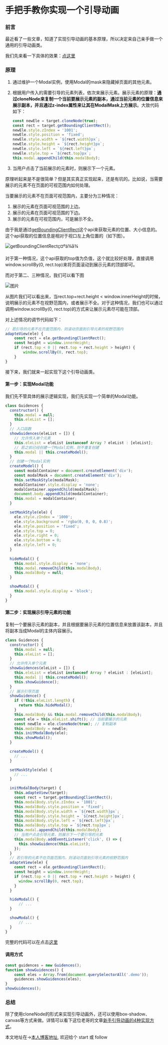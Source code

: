 # 手把手教你实现一个引导动画

### 前言

最近看了一些文章，知道了实现引导动画的基本原理，所以决定来自己亲手做一个通用的引导动画类。

我们先来看一下具体的效果：[点这里](https://chenjigeng.github.io/example/guidence/index.html)

### 原理

1. 通过维护一个Modal实例，使用Modal的mask来隐藏掉页面的其他元素。

2. 根据用户传入的需要引导的元素列表，依次来展示元素。展示元素的原理：**通过cloneNode来复制一个当前要展示元素的副本，通过当前元素的位置信息来展示副本，并且通过z-index属性来让其在ModalMask上方展示**。大致代码如下：

   ```javascript
   const newEle = target.cloneNode(true);
   const rect = target.getBoundingClientRect();
   newEle.style.zIndex = '1001';
   newEle.style.position = 'fixed';
   newEle.style.width = `${rect.width}px`;
   newEle.style.height = `${rect.height}px`;
   newEle.style.left = `${rect.left}px`;
   newEle.style.top = `${rect.top}px`;
   this.modal.appendChild(this.modalBody);
   ```

3. 当用户点击了当前展示的元素时，则展示下一个元素。

原理听起来是不是很简单？但是其实真正实现起来，还是有坑的。比如说，当需要展示的元素不在页面的可视范围内如何处理。

当要展示的元素不在页面可视范围内，主要分为三种情况：

1. 展示的元素在页面可视范围的上边。
2. 展示的元素在页面可视范围的下边。
3. 展示的元素在可视范围内，可是展示不全。

由于我是通过[getBoundingClientRect](https://developer.mozilla.org/zh-CN/docs/Web/API/Element/getBoundingClientRect)这个api来获取元素的位置、大小信息的。这个api获取的位置信息是相对于视口左上角位置的（如下图）。

![getBoundingClientRectç¤ºä¾å¾](https://mdn.mozillademos.org/files/15087/rect.png)

对于第一种情况，这个api获取的top值为负值，这个就比较好处理，直接调用window.scrollBy(0, rect.top)来将页面滚动到展示元素的顶部即可。

而对于第二、三种情况，我们可以看下图

![图片](/Users/chenjigeng/Desktop/图片.png)

从图片我们可以看出来，当rect.top+rect.height  < window.innerHeight的时候，说明展示的元素不在视野范围内，或者展示不全。对于这种情况，我们也可以通过调用window.scrollBy(0, rect.top)的方式来让展示元素尽可能在顶部。

对上述情况的调节代码如下：

```javascript
// 若引导的元素不在页面范围内，则滚动页面到引导元素的视野范围内
adapteView(ele) {
    const rect = ele.getBoundingClientRect();
    const height = window.innerHeight;
    if (rect.top < 0 || rect.top + rect.height > height) {
        window.scrollBy(0, rect.top);
    }
}
```

接下来，我们就来一起实现下这个引导动画类。

#### 第一步：实现Modal功能

我们先不管具体的展示逻辑实现，我们先实现一个简单的Modal功能。

```javascript
class Guidences {
  constructor() {
    this.modal = null;
    this.eleList = [];
  }
  // 入口函数
  showGuidences(eleList = []) {
    // 允许传入单个元素
    this.eleList = eleList instanceof Array ? eleList : [eleList];
    // 若之前已经创建一个Modal实例，则不重复创建
    this.modal || this.createModel();
  }
  // 创建一个Modal实例
  createModel() {
    const modalContainer = document.createElement('div');
    const modalMask = document.createElement('div');
    this.setMaskStyle(modalMask);
    modalContainer.style.display = 'none';
    modalContainer.appendChild(modalMask);
    document.body.appendChild(modalContainer);
    this.modal = modalContainer;
  }

  setMaskStyle(ele) {
    ele.style.zIndex = '1000';
    ele.style.background = 'rgba(0, 0, 0, 0.8)';
    ele.style.position = 'fixed';
    ele.style.top = 0;
    ele.style.right = 0;
    ele.style.bottom = 0;
    ele.style.left = 0;
  }
 
  hideModal() {
    this.modal.style.display = 'none';
    this.modal.removeChild(this.modalBody);
    this.modalBody = null;
  }

  showModal() {
    this.modal.style.display = 'block';
  }
}
```

#### 第二步：实现展示引导元素的功能

复制一个要展示元素的副本，并且根据要展示元素的位置信息来放置该副本，并且将副本当成Modal的主体内容展示。

```javascript
class Guidences {
  constructor() {
    this.modal = null;
    this.eleList = [];
  }
  // 允许传入单个元素
  showGuidences(eleList = []) {
    this.eleList = eleList instanceof Array ? eleList : [eleList];
    this.modal || this.createModel();
    this.showGuidence();
  }
  // 展示引导页面
  showGuidence() {
    if (!this.eleList.length) {
      return this.hideModal();
    }
    this.modalBody && this.modal.removeChild(this.modalBody);
    const ele = this.eleList.shift(); // 当前要展示的元素
    const newEle = ele.cloneNode(true); // 复制副本
    this.modalBody = newEle;
    this.initModalBody(ele);
    this.showModal();
  }

  createModel() {
	// ...
  }

  setMaskStyle(ele) {
    // ...
  }

  initModalBody(target) {
    this.adapteView(target);
    const rect = target.getBoundingClientRect();
    this.modalBody.style.zIndex = '1001';
    this.modalBody.style.position = 'fixed';
    this.modalBody.style.width = `${rect.width}px`;
    this.modalBody.style.height = `${rect.height}px`;
    this.modalBody.style.left = `${rect.left}px`;
    this.modalBody.style.top = `${rect.top}px`;
    this.modal.appendChild(this.modalBody);
    // 当用户点击引导元素，则展示下一个要引导的元素
    this.modalBody.addEventListener('click', () => {
      this.showGuidence(this.eleList);
    });
  }
  // 若引导的元素不在页面范围内，则滚动页面到引导元素的视野范围内
  adapteView(ele) {
    const rect = ele.getBoundingClientRect();
    const height = window.innerHeight;
    if (rect.top < 0 || rect.top + rect.height > height) {
      window.scrollBy(0, rect.top);
    }
  }

  hideModal() {
      // ...
  }

  showModal() {
      // ...
  }
}

```

完整的代码可以在点击[这里](https://github.com/chenjigeng/something/tree/master/guidence)

#### 调用方式

```javascript
const guidences = new Guidences();
function showGuidences() {
    const eles = Array.from(document.querySelectorAll('.demo'));
    guidences.showGuidences(eles);
}
showGuidences();
```



### 总结

除了使用cloneNode的形式来实现引导动画外，还可以使用box-shadow、canvas等方式来做。详情可以看下这位老哥的文章[新手引导动画的4种实现方式](https://juejin.im/post/5bac9bd0e51d450e516296d0)。

本文地址在->[本人博客地址](https://github.com/chenjigeng/blog), 欢迎给个 start 或 follow

